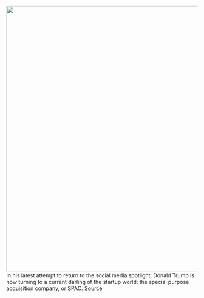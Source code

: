 <img src='https://cdn.vox-cdn.com/thumbor/xXXK63E6kWYPs8sEQMjXJV1Tvj8=/0x0:1200x800/1200x800/filters:focal(293x258:485x450)/cdn.vox-cdn.com/uploads/chorus_image/image/70026801/34252546901_796261c8af_o.0.jpg' width='700px' /><br/>
In his latest attempt to return to the social media spotlight, Donald Trump is now turning to a current darling of the startup world: the special purpose acquisition company, or SPAC.
<a href='https://www.theverge.com/2021/10/21/22738240/donald-trump-truth-social-spac-dwac-stock-merger'> Source <a/>